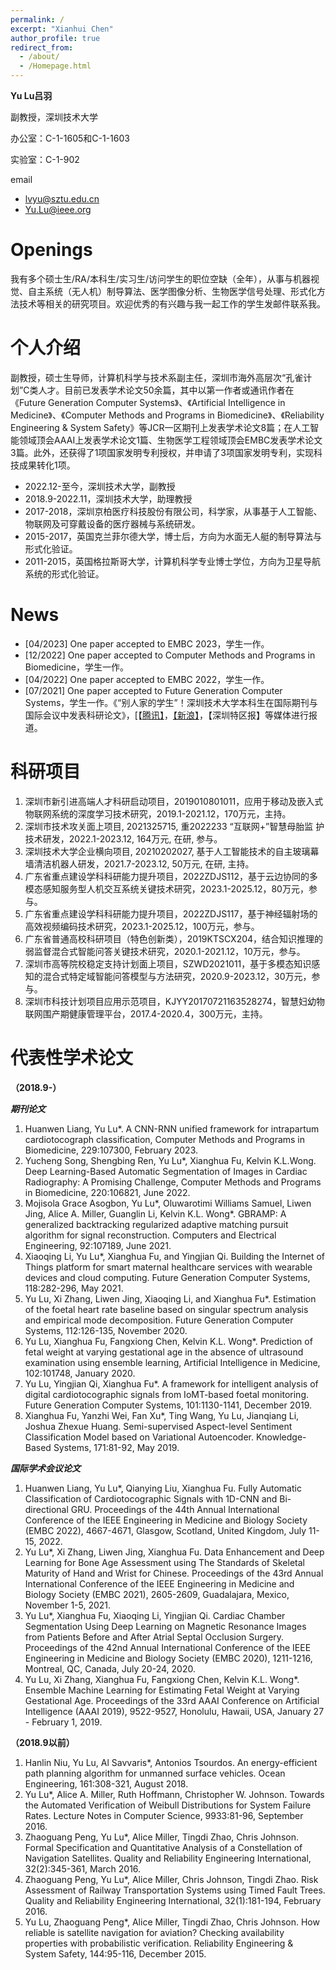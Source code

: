 ```yaml
---
permalink: /
excerpt: "Xianhui Chen"
author_profile: true
redirect_from: 
  - /about/
  - /Homepage.html
---
```

<!-- title: "Homepage" -->
<!--  Welcome to my website! -->
**Yu Lu吕羽**

副教授，深圳技术大学

办公室：C-1-1605和C-1-1603

实验室：C-1-902

email

- <lvyu@sztu.edu.cn>
- <Yu.Lu@ieee.org>

Openings
======
我有多个硕士生/RA/本科生/实习生/访问学生的职位空缺（全年），从事与机器视觉、自主系统（无人机）制导算法、医学图像分析、生物医学信号处理、形式化方法技术等相关的研究项目。欢迎优秀的有兴趣与我一起工作的学生发邮件联系我。


个人介绍
======
副教授，硕士生导师，计算机科学与技术系副主任，深圳市海外高层次“孔雀计划”C类人才。目前已发表学术论文50余篇，其中以第一作者或通讯作者在《Future Generation Computer Systems》、《Artificial Intelligence in Medicine》、《Computer Methods and Programs in Biomedicine》、《Reliability Engineering & System Safety》等JCR一区期刊上发表学术论文8篇；在人工智能领域顶会AAAI上发表学术论文1篇、生物医学工程领域顶会EMBC发表学术论文3篇。此外，还获得了1项国家发明专利授权，并申请了3项国家发明专利，实现科技成果转化1项。

- 2022.12-至今，深圳技术大学，副教授
- 2018.9-2022.11，深圳技术大学，助理教授
- 2017-2018，深圳京柏医疗科技股份有限公司，科学家，从事基于人工智能、物联网及可穿戴设备的医疗器械与系统研发。
- 2015-2017，英国克兰菲尔德大学，博士后，方向为水面无人艇的制导算法与形式化验证。
- 2011-2015，英国格拉斯哥大学，计算机科学专业博士学位，方向为卫星导航系统的形式化验证。

News
======
- [04/2023] One paper accepted to EMBC 2023，学生一作。
- [12/2022] One paper accepted to Computer Methods and Programs in Biomedicine，学生一作。
- [04/2022] One paper accepted to EMBC 2022，学生一作。
- [07/2021] One paper accepted to Future Generation Computer Systems，学生一作。《“别人家的学生”！深圳技术大学本科生在国际期刊与国际会议中发表科研论文》，[【[腾讯】](https://new.qq.com/rain/a/20210714A0AGOR00)，[【新浪】](https://cj.sina.com.cn/articles/view/1893278624/70d923a002000uuka)，【深圳特区报】等媒体进行报道。


科研项目
======
1. 深圳市新引进高端人才科研启动项目，2019010801011，应用于移动及嵌入式物联网系统的深度学习技术研究，2019.1-2021.12，170万元，主持。
2. 深圳市技术攻关面上项目, 2021325715, 重2022233 “互联网+”智慧母胎监 护技术研发，2022.1-2023.12, 164万元, 在研, 参与。
3. 深圳技术大学企业横向项目, 20210202027, 基于人工智能技术的自主玻璃幕墙清洁机器人研发，2021.7-2023.12, 50万元, 在研, 主持。
4. 广东省重点建设学科科研能力提升项目，2022ZDJS112，基于云边协同的多模态感知服务型人机交互系统关键技术研究，2023.1-2025.12，80万元，参与。
5. 广东省重点建设学科科研能力提升项目，2022ZDJS117，基于神经辐射场的高效视频编码技术研究，2023.1-2025.12，100万元，参与。
6. 广东省普通高校科研项目（特色创新类），2019KTSCX204，结合知识推理的弱监督混合式智能问答关键技术研究，2020.1-2021.12，10万元，参与。
7. 深圳市高等院校稳定支持计划面上项目，SZWD2021011，基于多模态知识感知的混合式特定域智能问答模型与方法研究，2020.9-2023.12，30万元，参与。
8. 深圳市科技计划项目应用示范项目，KJYY20170721163528274，智慧妇幼物联网围产期健康管理平台，2017.4-2020.4，300万元，主持。


代表性学术论文
======
**（2018.9-）**

***期刊论文***

1. Huanwen Liang, Yu Lu*. A CNN-RNN unified framework for intrapartum cardiotocograph classification, Computer Methods and Programs in Biomedicine, 229:107300, February 2023.
2. Yucheng Song, Shengbing Ren, Yu Lu*, Xianghua Fu, Kelvin K.L.Wong. Deep Learning-Based Automatic Segmentation of Images in Cardiac Radiography: A Promising Challenge, Computer Methods and Programs in Biomedicine, 220:106821, June 2022.
3. Mojisola Grace Asogbon, Yu Lu*, Oluwarotimi Williams Samuel, Liwen Jing, Alice A. Miller, Guanglin Li, Kelvin K.L. Wong*. GBRAMP: A generalized backtracking regularized adaptive matching pursuit algorithm for signal reconstruction. Computers and Electrical Engineering, 92:107189, June 2021.
4. Xiaoqing Li, Yu Lu*, Xianghua Fu, and Yingjian Qi. Building the Internet of Things platform for smart maternal healthcare services with wearable devices and cloud computing. Future Generation Computer Systems, 118:282-296, May 2021.
5. Yu Lu, Xi Zhang, Liwen Jing, Xiaoqing Li, and Xianghua Fu*. Estimation of the foetal heart rate baseline based on singular spectrum analysis and empirical mode decomposition. Future Generation Computer Systems, 112:126-135, November 2020.
6. Yu Lu, Xianghua Fu, Fangxiong Chen, Kelvin K.L. Wong*. Prediction of fetal weight at varying gestational age in the absence of ultrasound examination using ensemble learning, Artificial Intelligence in Medicine, 102:101748, January 2020.
7. Yu Lu, Yingjian Qi, Xianghua Fu*. A framework for intelligent analysis of digital cardiotocographic signals from IoMT-based foetal monitoring. Future Generation Computer Systems, 101:1130-1141, December 2019.
8. Xianghua Fu, Yanzhi Wei, Fan Xu*, Ting Wang, Yu Lu, Jianqiang Li, Joshua Zhexue Huang. Semi-supervised Aspect-level Sentiment Classification Model based on Variational Autoencoder. Knowledge-Based Systems, 171:81-92, May 2019.


***国际学术会议论文***
1. Huanwen Liang, Yu Lu*, Qianying Liu, Xianghua Fu. Fully Automatic Classification of Cardiotocographic Signals with 1D-CNN and Bi-directional GRU. Proceedings of the 44th Annual International Conference of the IEEE Engineering in Medicine and Biology Society (EMBC 2022), 4667-4671, Glasgow, Scotland, United Kingdom, July 11-15, 2022.
2. Yu Lu*, Xi Zhang, Liwen Jing, Xianghua Fu. Data Enhancement and Deep Learning for Bone Age Assessment using The Standards of Skeletal Maturity of Hand and Wrist for Chinese. Proceedings of the 43rd Annual International Conference of the IEEE Engineering in Medicine and Biology Society (EMBC 2021), 2605-2609, Guadalajara, Mexico, November 1-5, 2021.
3. Yu Lu*, Xianghua Fu, Xiaoqing Li, Yingjian Qi. Cardiac Chamber Segmentation Using Deep Learning on Magnetic Resonance Images from Patients Before and After Atrial Septal Occlusion Surgery. Proceedings of the 42nd Annual International Conference of the IEEE Engineering in Medicine and Biology Society (EMBC 2020), 1211-1216, Montreal, QC, Canada, July 20-24, 2020. 
4. Yu Lu, Xi Zhang, Xianghua Fu, Fangxiong Chen, Kelvin K.L. Wong*. Ensemble Machine Learning for Estimating Fetal Weight at Varying Gestational Age. Proceedings of the 33rd AAAI Conference on Artificial Intelligence (AAAI 2019), 9522-9527, Honolulu, Hawaii, USA, January 27 - February 1, 2019.


**（2018.9以前）**

1. Hanlin Niu, Yu Lu, Al Savvaris*, Antonios Tsourdos. An energy-efficient path planning algorithm for unmanned surface vehicles. Ocean Engineering, 161:308-321, August 2018.
2. Yu Lu*, Alice A. Miller, Ruth Hoffmann, Christopher W. Johnson. Towards the Automated Verification of Weibull Distributions for System Failure Rates. Lecture Notes in Computer Science, 9933:81-96, September 2016.
3. Zhaoguang Peng, Yu Lu*, Alice Miller, Tingdi Zhao, Chris Johnson. Formal Specification and Quantitative Analysis of a Constellation of Navigation Satellites. Quality and Reliability Engineering International, 32(2):345-361, March 2016.
4. Zhaoguang Peng, Yu Lu*, Alice Miller, Chris Johnson, Tingdi Zhao. Risk Assessment of Railway Transportation Systems using Timed Fault Trees. Quality and Reliability Engineering International, 32(1):181-194, February 2016.
5. Yu Lu, Zhaoguang Peng*, Alice Miller, Tingdi Zhao, Chris Johnson. How reliable is satellite navigation for aviation? Checking availability properties with probabilistic verification. Reliability Engineering & System Safety, 144:95-116, December 2015.

